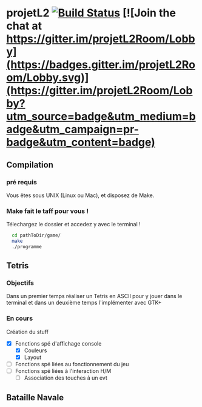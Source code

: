 # projetL2 [![Build Status](https://travis-ci.org/PierreFontaine/projetL2.svg?branch=master)](https://travis-ci.org/PierreFontaine/projetL2) [![Join the chat at https://gitter.im/projetL2Room/Lobby](https://badges.gitter.im/projetL2Room/Lobby.svg)](https://gitter.im/projetL2Room/Lobby?utm_source=badge&utm_medium=badge&utm_campaign=pr-badge&utm_content=badge)



## Compilation

### pré requis

Vous êtes sous UNIX (Linux ou Mac), et disposez de Make.

### Make fait le taff pour vous !

Télechargez le dossier et accedez y avec le terminal !

```sh
  cd pathToDir/game/
  make
  ./programme
```

## Tetris

### Objectifs
  Dans un premier temps réaliser un Tetris en ASCII pour y jouer dans le terminal et dans un deuxième temps l'implémenter avec GTK+
### En cours
  Création du stuff

  - [x] Fonctions spé d'affichage console
    - [x] Couleurs
    - [x] Layout
  - [ ] Fonctions spé liées au fonctionnement du jeu
  - [ ] Fonctions spé liées à l'interaction H/M
    - [ ] Association des touches à un evt
## Bataille Navale
